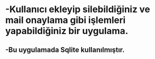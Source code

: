 <h1>-Kullanıcı ekleyip silebildiğiniz ve mail onaylama gibi işlemleri yapabildiğiniz bir uygulama.</h1>
<h2>-Bu uygulamada Sqlite kullanılmıştır.</h2>
